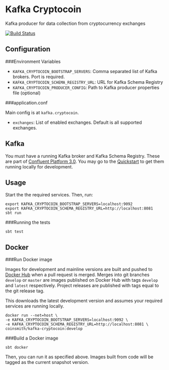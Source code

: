 Kafka Cryptocoin
================

Kafka producer for data collection from cryptocurrency exchanges

[![Build Status](https://travis-ci.org/blbradley/kafka-cryptocoin.svg?branch=develop)](https://travis-ci.org/blbradley/kafka-cryptocoin)


Configuration
-------------

###Environment Variables

* `KAFKA_CRYPTOCOIN_BOOTSTRAP_SERVERS`: Comma separated list of Kafka brokers. Port is required.
* `KAFKA_CRYPTOCOIN_SCHEMA_REGISTRY_URL`: URL for Kafka Schema Registry
* `KAFKA_CRYPTOCOIN_PRODUCER_CONFIG`: Path to Kafka producer properties file (optional)

###application.conf

Main config is at `kafka.cryptocoin`.

* `exchanges`: List of enabled exchanges. Default is all supported exchanges.


Kafka
-----

You must have a running Kafka broker and Kafka Schema Registry.
These are part of [Confluent Platform 3.0](http://docs.confluent.io/3.0.0/index.html).
You may go to the [Quickstart](http://docs.confluent.io/3.0.0/quickstart.html)
to get them running locally for development.


Usage
-----

Start the the required services. Then, run:

    export KAFKA_CRYPTOCOIN_BOOTSTRAP_SERVERS=localhost:9092
    export KAFKA_CRYPTOCOIN_SCHEMA_REGISTRY_URL=http://localhost:8081
    sbt run

###Running the tests

    sbt test


Docker
------

###Run Docker image

Images for development and mainline versions are built and pushed to [Docker Hub](https://hub.docker.com/r/coinsmith/kafka-cryptocoin)
when a pull request is merged. Merges into git branches `develop` or `master` are
images published on Docker Hub with tags `develop` and `latest` respectively.
Project releases are published with tags equal to the git release tag.


This downloads the latest development version and assumes your required services
are running locally.

    docker run --net=host \
    -e KAFKA_CRYPTOCOIN_BOOTSTRAP_SERVERS=localhost:9092 \
    -e KAFKA_CRYPTOCOIN_SCHEMA_REGISTRY_URL=http://localhost:8081 \
    coinsmith/kafka-cryptocoin:develop


###Build a Docker image

    sbt docker

Then, you can run it as specified above. Images built from code will be tagged as the
current snapshot version.

